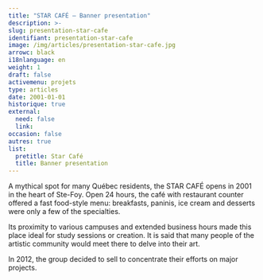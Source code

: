 ```yaml
---
title: "STAR CAFÉ – Banner presentation"
description: >-
slug: presentation-star-cafe
identifiant: presentation-star-cafe 
image: /img/articles/presentation-star-cafe.jpg
arrowc: black
i18nlanguage: en
weight: 1
draft: false
activemenu: projets
type: articles
date: 2001-01-01
historique: true
external:
  need: false
  link:
occasion: false
autres: true
list:
  pretitle: Star Café
  title: Banner presentation
---
```


A mythical spot for many Québec residents, the STAR CAFÉ opens in 2001 in the heart of Ste-Foy. Open 24 hours, the café with restaurant counter offered a fast food-style menu: breakfasts, paninis, ice cream and desserts were only a few of the specialties.

Its proximity to various campuses and extended business hours made this place ideal for study sessions or creation. It is said that many people of the artistic community would meet there to delve into their art.

In 2012, the group decided to sell to concentrate their efforts on major projects.
  

 
